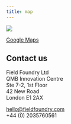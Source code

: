```yaml
---
title: map
---
```


![](/uploads/map.png)

[Google Maps](https://maps.app.goo.gl/btA9NtdEuxt7c5137)

## Contact us

Field Foundry Ltd  
QMB Innovation Centre  
Ste 7-2, 1st Floor  
42 New Road  
London E1 2AX 

hello@fieldfoundry.com  
+44 (0) 2035760561